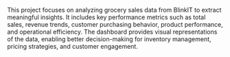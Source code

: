 This project focuses on analyzing grocery sales data from BlinkIT to extract meaningful insights. It includes key performance metrics such as total sales, revenue trends, customer purchasing behavior, product performance, and operational efficiency. The dashboard provides visual representations of the data, enabling better decision-making for inventory management, pricing strategies, and customer engagement.
